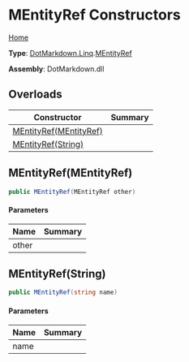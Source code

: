 # MEntityRef Constructors

[Home](../../../../README.md)

**Type**: [DotMarkdown.Linq](../../README.md)\.[MEntityRef](../README.md)

**Assembly**: DotMarkdown\.dll

## Overloads

| Constructor | Summary |
| ----------- | ------- |
| [MEntityRef(MEntityRef)](#DotMarkdown_Linq_MEntityRef__ctor_DotMarkdown_Linq_MEntityRef_) | |
| [MEntityRef(String)](#DotMarkdown_Linq_MEntityRef__ctor_System_String_) | |

## MEntityRef\(MEntityRef\)<a name="DotMarkdown_Linq_MEntityRef__ctor_DotMarkdown_Linq_MEntityRef_"></a>

```csharp
public MEntityRef(MEntityRef other)
```

#### Parameters

| Name | Summary |
| ---- | ------- |
| other | |

## MEntityRef\(String\)<a name="DotMarkdown_Linq_MEntityRef__ctor_System_String_"></a>

```csharp
public MEntityRef(string name)
```

#### Parameters

| Name | Summary |
| ---- | ------- |
| name | |

